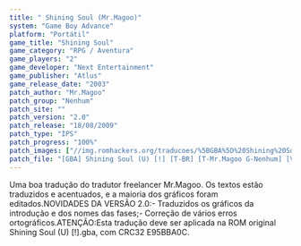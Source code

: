 ```yaml
---
title: " Shining Soul (Mr.Magoo)"
system: "Game Boy Advance"
platform: "Portátil"
game_title: "Shining Soul"
game_category: "RPG / Aventura"
game_players: "2"
game_developer: "Next Entertainment"
game_publisher: "Atlus"
game_release_date: "2003"
patch_author: "Mr.Magoo"
patch_group: "Nenhum"
patch_site: ""
patch_version: "2.0"
patch_release: "18/08/2009"
patch_type: "IPS"
patch_progress: "100%"
patch_images: ["//img.romhackers.org/traducoes/%5BGBA%5D%20Shining%20Soul%20-%20Mr.Magoo%20-%201.png","//img.romhackers.org/traducoes/%5BGBA%5D%20Shining%20Soul%20-%20Mr.Magoo%20-%202.png","//img.romhackers.org/traducoes/%5BGBA%5D%20Shining%20Soul%20-%20Mr.Magoo%20-%203.png"]
patch_file: "[GBA] Shining Soul (U) [!] [T-BR] [T-Mr.Magoo G-Nenhum] [V-2.0 P-100% A-2009].zip"
---
```

Uma boa tradução do tradutor freelancer Mr.Magoo. Os textos estão traduzidos e acentuados, e a maioria dos gráficos foram editados.NOVIDADES DA VERSÃO 2.0:- Traduzidos os gráficos da introdução e dos nomes das fases;- Correção de vários erros ortográficos.ATENÇÃO:Esta tradução deve ser aplicada na ROM original Shining Soul (U) [!].gba, com CRC32 E95BBA0C.